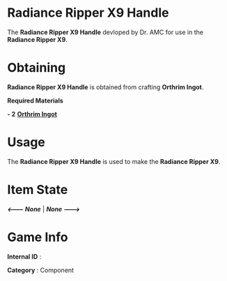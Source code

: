 # Radiance Ripper X9 Handle

The **Radiance Ripper X9 Handle** devloped by Dr. AMC for use in the **Radiance Ripper X9**.

# Obtaining

**Radiance Ripper X9 Handle** is obtained from crafting **Orthrim Ingot**.

**Required Materials**

**- 2** [**Orthrim Ingot**](https://github.com/AlphaMC0/Lone-Martian/blob/main/Rods/Accelerated%20Atractium%20Rod.md)

# Usage

The **Radiance Ripper X9 Handle** is used to make the **Radiance Ripper X9**.

# Item State

***<--- None*** | ***None --->***

# Game Info

**Internal ID** : 

**Category** : Component
